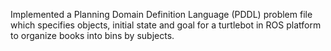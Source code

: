 Implemented a Planning Domain Definition Language (PDDL) problem file which specifies objects, initial state and goal for a turtlebot in ROS platform to organize books into bins by subjects.
